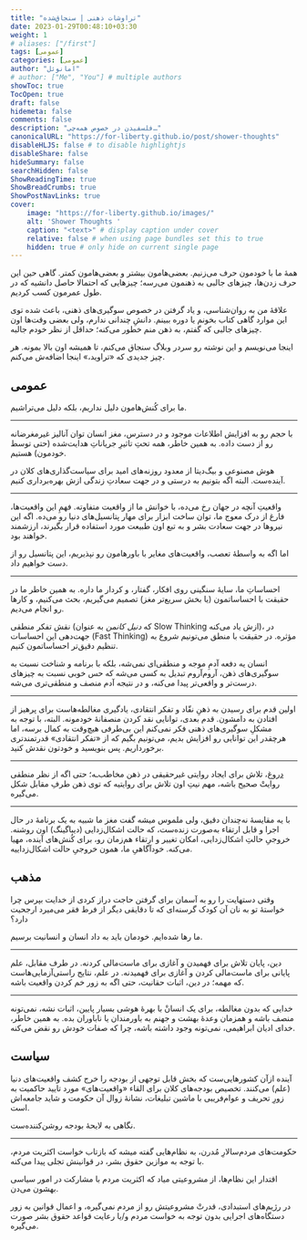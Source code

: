 ```yaml
---
title: "تراوشات ذهنی | سنجاق‌شده"
date: 2023-01-29T00:48:10+03:30
weight: 1
# aliases: ["/first"]
tags: [عمومی]
categories: [عمومی]
author: "امانوئل"
# author: ["Me", "You"] # multiple authors
showToc: true
TocOpen: true
draft: false
hidemeta: false
comments: false
description: "فلسفیدن در خصوص همه‌چی…"
canonicalURL: "https://for-liberty.github.io/post/shower-thoughts"
disableHLJS: false # to disable highlightjs
disableShare: false
hideSummary: false
searchHidden: false
ShowReadingTime: true
ShowBreadCrumbs: true
ShowPostNavLinks: true
cover:
    image: "https://for-liberty.github.io/images/" 
    alt: 'Shower Thoughts '
    caption: "<text>" # display caption under cover
    relative: false # when using page bundles set this to true
    hidden: true # only hide on current single page
---
```


همهٔ ما با خودمون حرف می‌زنیم. بعضی‌هامون بیشتر و بعضی‌هامون کمتر. گاهی حین این حرف زدن‌ها، چیزهای جالبی به ذهنمون می‌رسه؛ چیزهایی که احتمالا حاصل دانشیه که در طول عمرمون کسب کردیم.

علاقهٔ من به روان‌شناسی، و یاد گرفتن در خصوص سوگیری‌های ذهنی، باعث شده توی این موارد گاهی کتاب بخونم یا دوره ببینم. دانشِ چندانی ندارم، ولی بعضی وقت‌ها اون چیزهای جالبی که گفتم، به ذهن منم خطور می‌کنه؛ حداقل از نظر خودم جالبه.

اینجا می‌نویسم و این نوشته رو سردر وبلاگ سنجاق می‌کنم، تا همیشه اون بالا بمونه. هر چیز جدیدی که «تراوید،» اینجا اضافه‌ش می‌کنم.


## عمومی

‏ما برای کُنش‌هامون دلیل نداریم، بلکه دلیل می‌تراشیم.

___

با حجم رو به افزایش اطلاعات موجود و در دسترس، مغز انسان توان آنالیز غیرمغرضانه رو از دست داده. به همین خاطر، همه تحتِ تاثیرِ جریاناتِ هدایت‌شده (حتی توسط خودمون) هستیم.

هوش مصنوعی و بیگ‌دیتا از معدود روزنه‌های امید برای سیاست‌گذاری‌های کلان در آینده‌ست. البته اگه بتونیم به درستی و در جهت سعادتِ زندگی ازش بهره‌برداری کنیم.

___

واقعیتِ آنچه در جهان رخ می‌ده، با خوانش ما از واقعیت متفاوته. فهمِ این واقعیت‌ها، فارغ از درک معوج ما، توان ساخت ابزار برای مهار پتانسیل‌های دنیا رو می‌ده. اگه این نیروها در جهت سعادت بشر و به تبع اون طبیعت مورد استفاده قرار بگیرند، ارزشمند خواهند بود.

اما اگه به واسطهٔ تعصب، واقعیت‌های مغایر با باورهامون رو نپذیریم، این پتانسیل رو از دست خواهیم داد. 

___

احساساتِ ما، سایهٔ سنگینی روی افکار، گفتار، و کردار ما داره. به همین خاطر ما در حقیقت با احساساتمون (یا بخش سریع‌تر مغز) تصمیم می‌گیریم، بحث می‌کنیم، و کارها رو انجام می‌دیم. 

نقش تفکر منطقی (که *دنیل کانمن* به عنوان Slow Thinking ازش یاد می‌کنه)، در جهت‌دهی این احساسات (Fast Thinking) مؤثره. در حقیقت با منطق می‌تونیم شروع به تنظیم دقیق‌تر احساساتمون کنیم. 

انسان یه دفعه آدمِ موجه و منطقی‌ای نمی‌شه، بلکه با برنامه و شناخت نسبت به سوگیری‌های ذهن، آروم‌آروم تبدیل به کسی می‌شه که حس خوبی نسبت به چیزهای درست‌تر و واقعی‌تر پیدا می‌کنه، و در نتیجه آدم منصف و منطقی‌تری می‌شه.

___

اولین قدم برای رسیدن به ذهنِ نقّاد و تفکر انتقادی، یادگیری مغالطه‌هاست برای پرهیز از افتادن به دامشون. قدم بعدی، توانایی نقد کردن منصفانهٔ خودمونه. البته، با توجه به مشکلِ سوگیری‌های ذهنی فکر نمی‌کنم این بی‌طرفی هیچ‌وقت به کمال برسه، اما هرچقدر این توانایی رو افزایش بدیم، می‌تونیم بگیم که از «تفکر انتقادی» قدرتمندتری برخورداریم. پس بنویسید و خودتون نقدش کنید.

___

[دروغ](/post/what-is-a-lie/)، تلاش برای ایجاد روایتی غیرحقیقی در ذهن مخاطب‌ـه؛ حتی اگه از نظر منطقی روایتْ صحیح باشه، مهم نیتِ اون تلاش برای روایتیه که توی ذهن طرفِ مقابل شکل می‌گیره.

___

با یه مقایسهٔ نه‌چندان دقیق، ولی ملموس میشه گفت مغز ما شبیه به یک برنامهٔ در حال اجرا و قابل ارتقاء به‌صورت زنده‌ست، که حالت اشکال‌زدایی (دیباگینگ) اون روشنه. خروجیِ حالتِ اشکال‌زدایی، امکان تغییر و ارتقاء هم‌زمان رو، برای کُنش‌های آینده، مهیا می‌کنه. خودآگاهیِ ما، همون خروجیِ حالت اشکال‌زداییه.

## مذهب

وقتی دستهایت را رو به آسمان برای گرفتن حاجت دراز کردی از خدایت بپرس چرا خواستهٔ تو به نان آن کودک گرسنه‌ای که تا دقایقی دیگر از فرط فقر می‌میرد ارجحیت دارد؟

ما رها شده‌ایم. خودمان باید به داد انسان و‌ انسانیت برسیم.

___

دین، پایان تلاش برای فهمیدن و آغازی برای ماست‌مالی کردنه. در طرف مقابل، علم پایانی برای ماست‌مالی کردن و آغازی برای فهمیدنه. در علم، نتایج راستی‌آزمایی‌هاست که مهمه؛ در دین، اثبات حقانیت، حتی اگه به زور خم کردن واقعیت باشه.

___

خدایی که بدون مغالطه، برای یک انسانْ با بهرهٔ هوشی بسیار پایین، اثبات نشه، نمی‌تونه منصف باشه و همزمان وعدهٔ بهشت و جهنم به باورمندان یا ناباوران بده. به همین خاطر، خدای ادیان ابراهیمی، نمی‌تونه وجود داشته باشه، چرا که صفات خودش رو نقض می‌کنه.


## سیاست

‏آینده ازآن کشورهایی‌ست که بخش قابل توجهی از بودجه را خرج کشف واقعیت‌های دنیا (علم) می‌کنند. تخصیص بودجه‌های کلان برای القاء «واقعیت‌های» مورد تایید حاکمیت به زورِ تحریف و عوام‌فریبی با ماشین تبلیغات، نشانهٔ زوال آن حکومت و شاید جامعه‌اش است.

نگاهی به لایحهٔ بودجه روشن‌کننده‌ست.

___

حکومت‌های مردم‌سالارِ مُدرن، به نظام‌هایی گفته میشه که بازتاب خواست اکثریت مردم، با توجه به موازین حقوق بشر، در قوانینش تجلی پیدا می‌کنه.

اقتدار این نظام‌ها، از مشروعیتی میاد که اکثریت مردم با مشارکت در امور سیاسی بهشون می‌دن.

در رژیم‌های استبدادی، قدرتْ مشروعیتش رو از مردم نمی‌گیره، و اعمال قوانین به زور دستگاه‌های اجرایی بدون توجه به خواست مردم و/یا رعایت قواعد حقوق بشر صورت می‌گیره.


‎

